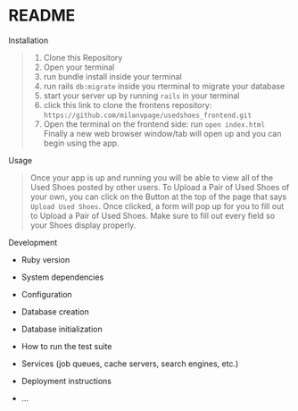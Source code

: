 # README

  Installation
>1. Clone this Repository
>2. Open your terminal
>3. run bundle install inside your terminal
>4. run rails ```db:migrate``` inside you rterminal to migrate your database
>5. start your server up by running ```rails``` in your terminal
>6. click this link to clone the frontens repository: ```https://github.com/milanvpage/usedshoes_frontend.git```
>7. Open the terminal on the frontend side: run ```open index.html```
>Finally a new web browser window/tab will open up and you can begin using the app.

  Usage

  >Once your app is up and running you will be able to view all of the Used Shoes posted by other users. To Upload a Pair of Used Shoes of your own, you can click on the Button at the top of the page that says ```Upload Used Shoes```. Once clicked, a form will pop up for you to fill out to Upload a Pair of Used Shoes. Make sure to fill out every field so your Shoes display properly. 

  Development


* Ruby version

* System dependencies

* Configuration

* Database creation

* Database initialization

* How to run the test suite

* Services (job queues, cache servers, search engines, etc.)

* Deployment instructions

* ...
